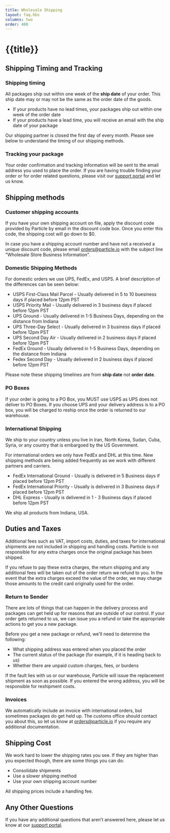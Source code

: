 ```yaml
---
title: Wholesale Shipping
layout: faq.hbs
columns: two
order: 400
---
```


# {{title}}

## Shipping Timing and Tracking

### Shipping timing

All packages ship out within one week of the **ship date** of your order. This ship date may or may not be the same as the order date of the goods. 
- If your products have no lead times, your packages ship out within one week of the order date
- If your products have a lead time, you will receive an email with the ship date of your package

Our shipping partner is closed the first day of every month. Please see below to understand the timing of our shipping methods. 

### Tracking your package

Your order confirmation and tracking information will be sent to the email address you used to place the order. If you are having trouble finding your order or for order related questions, please visit our [support portal](https://support.particle.io) and let us know. 

## Shipping methods

### Customer shipping accounts
If you have your own shipping account on file, apply the discount code provided by Particle by email in the discount code box. Once you enter this code, the shipping cost will go down to $0.

In case you have a shipping account number and have not a received a unique discount code, please email orders@particle.io with the subject line "Wholesale Store Business Information".

### Domestic Shipping Methods

For domestic orders we use UPS, FedEx, and USPS. A brief description of the differences can be seen below:
- USPS First-Class Mail Parcel - Usually delivered in 5 to 10 buesiness days if placed before 12pm PST
- USPS Priority Mail - Usually delivered in 3 business days if placed before 12pm PST
- UPS Ground - Usually delivered in 1-5 Business Days, depending on the distance from Indiana
- UPS Three-Day Select - Usually delivered in 3 business days if placed before 12pm PST
- UPS Second Day Air - Usually delivered in 2 business days if placed before 12pm PST
- FedEx Ground - Usually delivered in 1-5 Business Days, depending on the distance from Indiana
- Fedex Second Day - Usually delivered in 2 business days if placed before 12pm PST

Please note these shipping timelines are from **ship date** not **order date**. 

### PO Boxes

If your order is going to a PO Box, you MUST use USPS as UPS does not deliver to PO Boxes. If you choose UPS and your delivery address is to a PO box, you will be charged to reship once the order is returned to our warehouse. 

### International Shipping

We ship to your country unless you live in Iran, North Korea, Sudan, Cuba, Syria, or any country that is embargoed by the US Government. 

For international orders we only have FedEx and DHL at this time. New shipping methods are being added frequently as we work with different partners and carriers. 
- FedEx International Ground - Usually is delivered in 5 Business days if placed before 12pm PST
- FedEx International Priority - Usually is delivered in 3 Business days if placed before 12pm PST
- DHL Express - Usually is delivered in 1 - 3 Business days if placed before 12pm PST

We ship all products from Indiana, USA.

## Duties and Taxes

Additional fees such as VAT, import costs, duties, and taxes for international shipments are not included in shipping and handling costs. Particle is not responsible for any extra charges once the original package has been shipped. 

If you refuse to pay these extra charges, the return shipping and any additional fees will be taken out of the order return we refund to you. In the event that the extra charges exceed the value of the order, we may charge those amounts to the credit card originally used for the order.

### Return to Sender

There are lots of things that can happen in the delivery process and packages can get held up for reasons that are outside of our control. If your order gets returned to us, we can issue you a refund or take the appropriate actions to get you a new package. 

Before you get a new package or refund, we'll need to determine the following:
- What shipping address was entered when you placed the order
- The current status of the package (for example, if it is heading back to us)
- Whether there are unpaid custom charges, fees, or burdens

If the fault lies with us or our warehouse, Particle will issue the replacement shipment as soon as possible. If you entered the wrong address, you will be responsible for reshipment costs. 

### Invoices

We automatically include an invoice with international orders, but sometimes packages do get held up. The customs office should contact you about this, so let us know at orders@particle.io if you require any additional documentation. 

## Shipping Cost

We work hard to lower the shipping rates you see. If they are higher than you expected though, there are some things you can do: 
- Consolidate shipments
- Use a slower shipping method
- Use your own shipping account number

All shipping prices include a handling fee. 

## Any Other Questions

If you have any additional questions that aren’t answered here, please let us know at our [support portal](https://support.particle.io).
